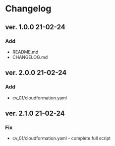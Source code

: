 # Changelog
## ver. 1.0.0 21-02-24
### Add 
- README.md
- CHANGELOG.md
## ver. 2.0.0 21-02-24
### Add
- cv_01/cloudformation.yaml
## ver. 2.1.0 21-02-24
### Fix
- cv_01/cloudformation.yaml - complete full script